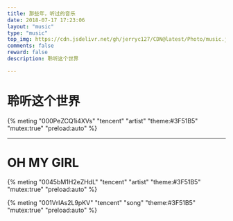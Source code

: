 ```yaml
---
title: 那些年，听过的音乐
date: 2018-07-17 17:23:06
layout: "music"
type: "music"
top_img: https://cdn.jsdelivr.net/gh/jerryc127/CDN@latest/Photo/music.jpg
comments: false
reward: false
description: 聆听这个世界

---
```


# 聆听这个世界

{% meting "000PeZCQ1i4XVs" "tencent" "artist" "theme:#3F51B5" "mutex:true" "preload:auto" %}

<hr>

# OH MY GIRL

{% meting "0045bM1H2eZHdL" "tencent" "artist" "theme:#3F51B5" "mutex:true" "preload:auto" %}

{% meting "001VrIAs2L9pKV" "tencent" "song" "theme:#3F51B5" "mutex:true" "preload:auto" %}